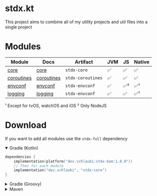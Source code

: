 # stdx.kt

This project aims to combine all of my utility projects and util files into a single project

# Modules

| Module                   | Docs                                            | Artifact          | JVM | JS  | Native |
|--------------------------|-------------------------------------------------|-------------------|-----|-----|--------|
| [core](core)             | [core](https://stdx.schlau.bi/core)             | `stdx-core`       | ✅   | ✅   | ✅      |
| [coroutines](coroutines) | [coroutines](https://stdx.schlau.bi/coroutines) | `stdx-coroutines` | ✅   | ✅   | ✅      |
| [envconf](coroutines)    | [envconf](https://stdx.schlau.bi/envconf)       | `stdx-envconf`    | ✅   | ✅²  | ✅¹     |
| [logging](logging)       | [logging](https://stdx.schlau.bi/logging)       | `stdx-envconf`    | ✅   | ✅   | ✅¹     |

¹ Except for tvOS, watchOS and iOS
² Only NodeJS

# Download

If you want to add all modules use the `stdx-full` dependency

<details open>
<summary>Gradle (Kotlin)</summary>

```kotlin
dependencies {
    implementation(platform("dev.schlaubi:stdx-bom:1.0.0"))
    // Then for each module
    implementation("dev.schlaubi", "stdx-core")
}
```

</details>

<details>
<summary>Gradle (Groovy)</summary>

```groovy
dependencies {
    implementation platform("dev.schlaubi:stdx-bom:1.0.0")
    // Then for each module
    implementation 'dev.schlaubi:stdx-core'
}
```

</details>

<details>
<summary>Maven</summary>

```xml

<project>
    <dependencies>
        <dependency>
            <groupId>dev.schlaubi</groupId>
            <!--core or any other module -->
            <artifactId>stdx-core-jvm</artifactId>
            <version>1.0.0</version>
        </dependency>
    </dependencies>
</project>
```

</details>

